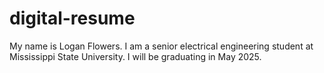 # digital-resume
My name is Logan Flowers.  I am a senior electrical engineering student at Mississippi State University.  I will be graduating in May 2025.  
